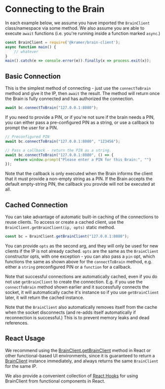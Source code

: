# Connecting to the Brain

In each example below, we assume you have imported the `BrainClient` class/namespace via some method. We also assume you are able to execute `await` functions (i.e. you're running inside a function marked `async`.)

```javascript
const BrainClient = require('@kramer/brain-client');
async function main() {
	// whatever
}
main().catch(e => console.error(e)).finally(x => process.exit(x));
```

## Basic Connection

This is the simplest method of connecting - just use the `connectToBrain` method and give it the IP, then `await` the result. The method will return once the Brain is fully connected and has authorized the connection.

```javascript
await bc.connectToBrain("127.0.0.1:8080");
```

If you need to provide a PIN, or if you're not sure if the brain needs a PIN, you can either pass a pre-configured PIN as a string, or use a callback to prompt the user for a PIN.

```javascript
// Preconfigured PIN
await bc.connectToBrain("127.0.0.1:8080", "123456");

// Pass a callback - return the PIN as a string.
await bc.connectToBrain("127.0.0.1:8080", () => {
	return window.prompt("Please enter a PIN for this Brain:", "")
});
```

Note that the callback is only executed when the Brain informs the client that it must provide a non-empty string as a PIN. If the Brain accepts the default empty-string PIN, the callback you provide will not be executed at all.

## Cached Connection

You can take advantage of automatic built-in caching of the connections to reuse clients. To access or create a cached client, use the `BrainClient.getBrainClient(ip, opts)` static method.

```javascript
const bc = BrainClient.getBrainClient("127.0.0.1:8080");
``` 

You can provide `opts` as the second arg, and they will only be used for new clients if the IP is not already cached. `opts` are the same as the `BrainClient` constructor opts, with one exception - you can also pass a `pin` opt, which functions the same as shown above for the `connectToBrain` method, e.g. either a `string` preconfigured PIN or a `function` for a callback.

Note that successful connections are automatically cached, even if you do not use `getBrainClient` to create the connection. E.g. if you use the `connectToBrain` method shown earlier and it successfully connects the socket, it will automatically cache it's instance so if you use `getBrainClient` later, it will return the cached instance.

Note that the `BrainClient` also automatically removes itself from the cache when the socket disconnects (and re-adds itself automatically if reconnection is successful.) This is to prevent memory leaks and dead references.

## React Usage

We recommend using the [BrainClient.getBrainClient](../docs/BrainClient.html#.getBrainClient) method in React or other functional-based UI environments, since it is guaranteed to return a [BrainClient](docs/BrainClient.html#BrainClient) instance immediately, and always returns the same `BrainClient` for the same IP. 

We also provide a convenient collection of [React Hooks](../docs/BrainClient.ReactHooks.html) for using BrainClient from functional components in React.